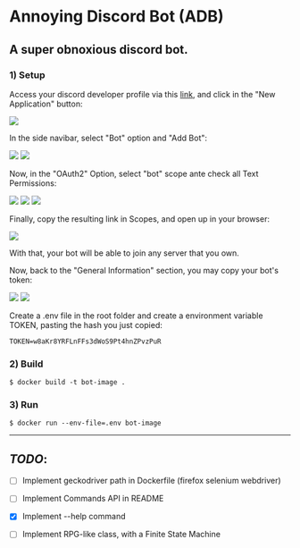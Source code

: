 # **Annoying Discord Bot** (ADB)
## A super obnoxious discord bot.

### 1) **Setup**

Access your discord developer profile via this [link](https://discord.com/developers), and click in the "New Application" button:

![](instructions/bot1.png)

In the side navibar, select "Bot" option and "Add Bot":

![](instructions/bot2.png)
![](instructions/bot3.png)

Now, in the "OAuth2" Option, select "bot" scope ante check all Text Permissions:

![](instructions/bot4.png)
![](instructions/bot5.png)
![](instructions/bot6.png)


Finally, copy the resulting link in Scopes, and open up in your browser:

![](instructions/bot7.png)

With that, your bot will be able to join any server that you own.

Now, back to the "General Information" section, you may copy your bot's token:

![](instructions/bot8.png)
![](instructions/bot9.png)

Create a .env file in the root folder and create a environment variable TOKEN, pasting the hash you just copied: 
```shell
TOKEN=w8aKr8YRFLnFFs3dWoS9Pt4hnZPvzPuR
```

### 2) **Build**
```shell
$ docker build -t bot-image .
```

### 3) **Run**
```shell
$ docker run --env-file=.env bot-image
```
---
## *TODO*:
- [ ] Implement geckodriver path in Dockerfile (firefox selenium webdriver)
- [ ] Implement Commands API in README
- [x] Implement --help command
- [ ] Implement RPG-like class, with a Finite State Machine

